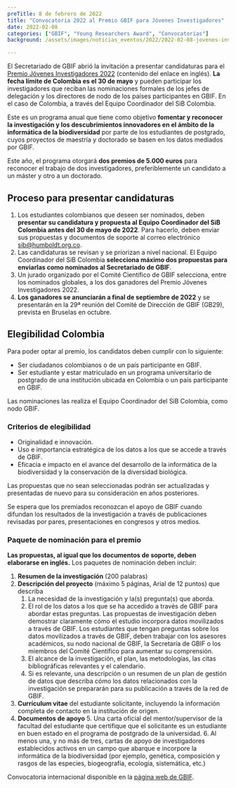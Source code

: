 ```yaml
---
preTitle: 8 de febrero de 2022
title: "Convocatoria 2022 al Premio GBIF para Jóvenes Investigadores"
date: 2022-02-08
categories: ["GBIF", "Young Researchers Award", "Convocatorias"]
background: /assets/images/noticias_eventos/2022/2022-02-08-jovenes-investigadores-GBIF.png

---
```


El Secretariado de GBIF abrió la invitación a presentar candidaturas para el [Premio Jóvenes Investigadores 2022](https://www.gbif.org/article/44SftFORi0A6mwGK4sgAKW/young-researchers-award) (contenido del enlace en inglés). **La fecha límite de Colombia es el 30 de mayo** y pueden participar los investigadores que reciban las nominaciones formales de los jefes de delegación y los directores de nodo de los países participantes en GBIF. En el caso de Colombia, a través del Equipo Coordinador del SiB Colombia.

Este es un programa anual que tiene como objetivo **fomentar y reconocer la investigación y los descubrimientos innovadores en el ámbito de la informática de la biodiversidad** por parte de los estudiantes de postgrado, cuyos proyectos de maestría y doctorado se basen en los datos mediados por GBIF.

Este año, el programa otorgará **dos premios de 5.000 euros** para reconocer el trabajo de dos investigadores, preferiblemente un candidato a un máster y otro a un doctorado.


## Proceso para presentar candidaturas


1. Los estudiantes colombianos que deseen ser nominados, deben **presentar su candidatura y propuesta al Equipo Coordinador del SiB Colombia antes del 30 de mayo de 2022**. Para hacerlo, deben enviar sus propuestas y documentos de soporte al correo electrónico [sib@humboldt.org.co](mailto:sib@humboldt.org.co).
2. Las candidaturas se revisan y se priorizan a nivel nacional. El Equipo Coordinador del SiB Colombia **selecciona máximo dos propuestas para enviarlas como nominados al Secretariado de GBIF**.
3. Un jurado organizado por el Comité Científico de GBIF selecciona, entre los nominados globales, a los dos ganadores del Premio Jóvenes Investigadores 2022.
4. **Los ganadores se anunciarán a final de septiembre de 2022** y se presentarán en la 29ª reunión del Comité de Dirección de GBIF (GB29), prevista en Bruselas en octubre.


## Elegibilidad Colombia

Para poder optar al premio, los candidatos deben cumplir con lo siguiente:

* Ser ciudadanos colombianos o de un país participante en GBIF.
* Ser estudiante y estar matriculado en un programa universitario de postgrado de una institución ubicada en Colombia o un país participante en GBIF.

Las nominaciones las realiza el Equipo Coordinador del SiB Colombia, como nodo GBIF. 


### Criterios de elegibilidad


* Originalidad e innovación.
* Uso e importancia estratégica de los datos a los que se accede a través de GBIF.
* Eficacia e impacto en el avance del desarrollo de la informática de la biodiversidad y la conservación de la diversidad biológica.

Las propuestas que no sean seleccionadas podrán ser actualizadas y presentadas de nuevo para su consideración en años posteriores.

Se espera que los premiados reconozcan el apoyo de GBIF cuando difundan los resultados de la investigación a través de publicaciones revisadas por pares, presentaciones en congresos y otros medios.


### Paquete de nominación para el premio

**Las propuestas, al igual que los documentos de soporte, deben elaborarse en inglés.** Los paquetes de nominación deben incluir:


1. **Resumen de la investigación** (200 palabras)
2. **Descripción del proyecto** (máximo 5 páginas, Arial de 12 puntos) que describa
    1. La necesidad de la investigación y la(s) pregunta(s) que aborda.
    2. El rol de los datos a los que se ha accedido a través de GBIF para abordar estas preguntas. Las propuestas de investigación deben demostrar claramente cómo el estudio incorpora datos movilizados a través de GBIF. Los estudiantes que tengan preguntas sobre los datos movilizados a través de GBIF, deben trabajar con los asesores académicos, su nodo nacional de GBIF, la Secretaría de GBIF o los miembros del Comité Científico para aumentar su comprensión.
    3. El alcance de la investigación, el plan, las metodologías, las citas bibliográficas relevantes y el calendario.
    4. Si es relevante, una descripción o un resumen de un plan de gestión de datos que describa cómo los datos relacionados con la investigación se prepararán para su publicación a través de la red de GBIF.
3. **Currículum vitae** del estudiante solicitante, incluyendo la información completa de contacto en la institución de origen.
4. **Documentos de apoyo**
    5. Una carta oficial del mentor/supervisor de la facultad del estudiante que certifique que el solicitante es un estudiante en buen estado en el programa de postgrado de la universidad.
    6. Al menos una, y no más de tres, cartas de apoyo de investigadores establecidos activos en un campo que abarque e incorpore la informática de la biodiversidad (por ejemplo, genética, composición y rasgos de las especies, biogeografía, ecología, sistemática, etc.)

Convocatoria internacional disponible en la [página web de GBIF](https://www.gbif.org/es/news/6PzaBymtwAEvbpXYtb4d1y/convocatoria-de-candidaturas-al-premio-gbif-para-jovenes-investigadores-2022).
